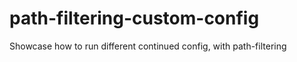 # path-filtering-custom-config

Showcase how to run different continued config, with path-filtering

